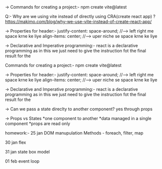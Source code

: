 -> Commands for creating a project:-
   npm create vite@latest

Q:- Why are we using vite instead of directly using CRA(create react app) ?
    https://makimo.com/blog/why-we-use-vite-instead-of-create-react-app/

-> Properties for header:-
    justify-content: space-around; //--> left right me space krne ke liye
    align-items: center; //--> uper niche se space krne ke liye

-> Declarative and Imperative programming:-
  react is a declarative programming as in this we just need to give the instruction fot the final result for the 


Commands for creating a project:-
npm create vite@latest


-> Properties for header:-
justify-content: space-around; //--> left right me space krne ke liye
align-items: center; //--> uper niche se space krne ke liye

-> Declarative and Imperative programming:-
react is a declarative programming as in this we just need to give the instruction fot the final result for the 


-> Can we pass a state direclty to another component?
  yes through props

-> Props vs States
  *one component to another
  *data managed in a single component
  *props are read only










homework:-
25 jan
DOM manupulation
Methods - foreach, filter, map

30 jan
flex

31 jan
state 
box model

01 feb
event loop
